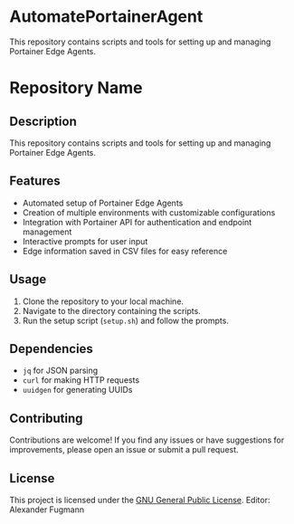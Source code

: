 # AutomatePortainerAgent
This repository contains scripts and tools for setting up and managing Portainer Edge Agents.
# Repository Name

## Description
This repository contains scripts and tools for setting up and managing Portainer Edge Agents.

## Features
- Automated setup of Portainer Edge Agents
- Creation of multiple environments with customizable configurations
- Integration with Portainer API for authentication and endpoint management
- Interactive prompts for user input
- Edge information saved in CSV files for easy reference

## Usage
1. Clone the repository to your local machine.
2. Navigate to the directory containing the scripts.
3. Run the setup script (`setup.sh`) and follow the prompts.

## Dependencies
- `jq` for JSON parsing
- `curl` for making HTTP requests
- `uuidgen` for generating UUIDs

## Contributing
Contributions are welcome! If you find any issues or have suggestions for improvements, please open an issue or submit a pull request.

## License
This project is licensed under the [GNU General Public License](LICENSE).
Editor: Alexander Fugmann
